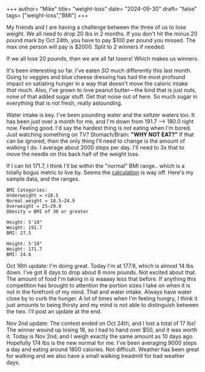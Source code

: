 +++
author= "Mike"
title= "weight-loss"
date= "2024-09-30"
draft= "false"
tags= ["weight-loss","BMI"]
+++

My friends and I are having a challenge between the three of us to lose weight. We all need to drop 20 lbs in 2 months. If you don't hit the minus 20 pound mark by Oct 24th, you have to pay $100 per pound you missed. The max one person will pay is $2000. Split to 2 winners if needed. 

If we all lose 20 pounds, then we are all fat losers! Which makes us winners.

It's been interesting so far. I've eaten _SO_ much differently this last month. Going to veggies and blue cheese dressing has had the most profound impact on satiating hunger in a way that doesn't move the caloric intake _that_ much. Also, I've grown to love peanut butter—the kind that is just nuts, none of that added sugar stuff. Get that noise out of here. So much sugar in everything that is not fresh, really astounding.

Water intake is key. I've been pounding water and the seltzer waters too. It has been just over a month for me, and I'm down from 191.7 --> 180.0 right now. Feeling good. I'd say the hardest thing is _not_ eating when I'm bored. Just watching something on TV? Stomach/Brain: **"WHY NOT EAT?"** If that can be ignored, then the only thing I'll need to change is the amount of walking I do. I average about 2000 steps per day. I'll need to 3x that to move the needle on this back half of the weight loss.

If I can hit 171.7, I think I'll be within the "normal" BMI range.. which is a totally bogus metric to live by. Seems the [calculation](https://www.nhlbi.nih.gov/health/educational/lose_wt/BMI/bmicalc.htm) is way off. Here's my sample data, and the ranges.

```
BMI Categories:
Underweight = <18.5
Normal weight = 18.5–24.9
Overweight = 25–29.9
Obesity = BMI of 30 or greater

Height: 5'10"
Weight: 191.7
BMI: 27.5

Height: 5'10"
Weight: 171.7
BMI: 24.6
```
Oct 16th update: I'm doing great. Today I'm at 177.9, which is almost 14 lbs down. I've got 8 days to drop about 6 more pounds. Not excited about that. The amount of food I'm taking in is waaaay less that before. If anything this competition has brought to attention the portion sizes I take on when it is not in the forefront of my mind. That and water intake. Always have water close by to curb the hunger. A lot of times when I'm feeling hungry, I think it just amounts to being thirsty and my mind is not able to distinguish between the two. I'll post an update at the end.

Nov 2nd update: The contest ended on Oct 24th, and I lost a total of 17 lbs! The winner wound up losing 18, so I had to hand over $50, and it was worth it. Today is Nov 2nd, and I weigh exactly the same amount as 10 days ago. Hopefully 174 lbs is the new normal for me. I've been averaging 9000 steps a day and eating around 1800 calories. Not difficult. Weather has been great for walking and we also have a small walking treadmill for bad weather days.
